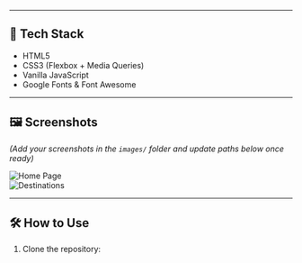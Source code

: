 
---

## 🚀 Tech Stack

- HTML5  
- CSS3 (Flexbox + Media Queries)  
- Vanilla JavaScript  
- Google Fonts & Font Awesome

---

## 🖼️ Screenshots

_(Add your screenshots in the `images/` folder and update paths below once ready)_

![Home Page](images/screenshot-home.png)  
![Destinations](images/screenshot-destination.png)

---

## 🛠️ How to Use

1. Clone the repository:
